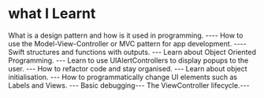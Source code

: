 # what I Learnt
What is a design pattern and how is it used in programming. ----
How to use the Model-View-Controller or MVC pattern for app development. ----
Swift structures and functions with outputs. ---
Learn about Object Oriented Programming. ---
Learn to use UIAlertControllers to display popups to the user. ---
How to refactor code and stay organised. ---
Learn about object initialisation. ---
How to programmatically change UI elements such as Labels and Views. ---
Basic debugging---
The ViewController lifecycle.---
